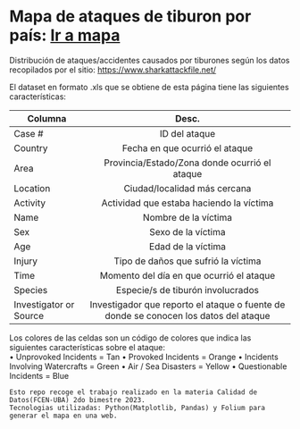 # Mapa de ataques de tiburon por país: [Ir a mapa](https://carlossanchezarg.github.io/tiburones_atack/)
Distribución de ataques/accidentes causados por tiburones según los datos recopilados por el sitio:   https://www.sharkattackfile.net/  

El dataset en formato .xls que se obtiene de esta página tiene las siguientes características:

| Columna   |      Desc.  |
|----------|:-------------:|
| Case #  |  ID del ataque |
| Country  | Fecha en que ocurrió el ataque   |
| Area  | Provincia/Estado/Zona donde ocurrió el ataque |
|Location |Ciudad/localidad más cercana|
|Activity|Actividad que estaba haciendo la víctima|
|Name |Nombre de la víctima|
|Sex|Sexo de la víctima|
|Age| Edad de la víctima|
|Injury|Tipo de daños que sufrió la víctima|
|Time| Momento del día en que ocurrió el ataque|
|Species| Especie/s de tiburón involucrados|
|Investigator or Source| Investigador que reporto el ataque o fuente de donde se conocen los datos del ataque|

Los colores de las celdas son un código de colores que indica las siguientes características sobre el ataque:  
• Unprovoked Incidents = Tan
• Provoked Incidents = Orange
• Incidents Involving Watercrafts = Green
• Air / Sea Disasters = Yellow
• Questionable Incidents = Blue  

```
Esto repo recoge el trabajo realizado en la materia Calidad de Datos(FCEN-UBA) 2do bimestre 2023.
Tecnologias utilizadas: Python(Matplotlib, Pandas) y Folium para generar el mapa en una web.
```
